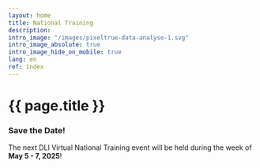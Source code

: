 ```yaml
---
layout: home
title: National Training
description:
intro_image: "/images/pixeltrue-data-analyse-1.svg"
intro_image_absolute: true
intro_image_hide_on_mobile: true
lang: en
ref: index
---
```



# {{ page.title }}

<!-- the date / register box on the homepage lives in _layouts/home.html and _data/contact.yml
Change the information in the box in contact.yml, and turn the box off and on in home.html
-->

  
### Save the Date!  

The next DLI Virtual National Training event will be held during the week of **May 5 - 7, 2025**!

<!--

All of the training materials are available in English and French in the [Dataverse Repository](https://cudo.carleton.ca/dli-training/4360), as well as linked to each of the session descriptions in the [Schedule](/en/schedule).

We also invite you to submit your [feedback](/en/feedback) on the sessions.
-->


<!--
Let us know what you'd like to see at the next DLI Training! [Get in touch](/en/contact) with your regional training coordinator with your ideas.

Check out the [Event Archive](/en/archive) for details about past DLI Training events.




Welcome to the 2023 DLI National Training. [We have an action packed program this year!]({% link en/program.md %})



Simultaneous translation will be available for every session. Please register using the link below.



Webinars will be hosted using Zoom. You can join using your browser, but there are more features available if you [download the free application](https://zoom.us/download).

-->
